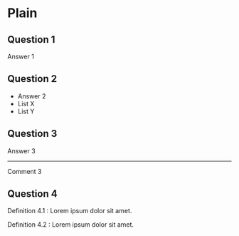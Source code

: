 # Plain

## Question 1

Answer 1

## Question 2

- Answer 2
- List X
- List Y

## Question 3

Answer 3

---

Comment 3

## Question 4

Definition 4.1
: Lorem ipsum dolor sit amet.

Definition 4.2
: Lorem ipsum dolor sit amet.